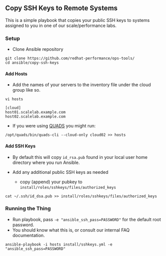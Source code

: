 ## Copy SSH Keys to Remote Systems
This is a simple playbook that copies your public SSH keys to systems assigned
to you in one of our scale/performance labs.

### Setup

* Clone Ansible repository
```
git clone https://github.com/redhat-performance/ops-tools/
cd ansible/copy-ssh-keys
```

#### Add Hosts

* Add the names of your servers to the inventory file under the cloud group like so.

```
vi hosts
```

```
[cloud]
host01.scalelab.example.com
host02.scalelab.example.com
```

* If you were using [QUADS](https://github.com/redhat-performance/quads) you might run:
```
/opt/quads/bin/quads-cli --cloud-only cloud02 >> hosts
```

#### Add SSH Keys

* By default this will copy `id_rsa.pub` found in your local user home directory where you run Ansible.

* Add any additional public SSH keys as needed
  - copy (append) your pubkey to ```install/roles/sshkeys/files/authorized_keys```
```
cat ~/.ssh/id_dsa.pub >> install/roles/sshkeys/files/authorized_keys
```

### Running the Thing

  - Run playbook, pass `-e "ansible_ssh_pass=PASSWORD"` for the default root password.
  - You should know what this is, or consult our internal FAQ documentation.

```
ansible-playbook -i hosts install/sshkeys.yml -e "ansible_ssh_pass=PASSWORD"
```

